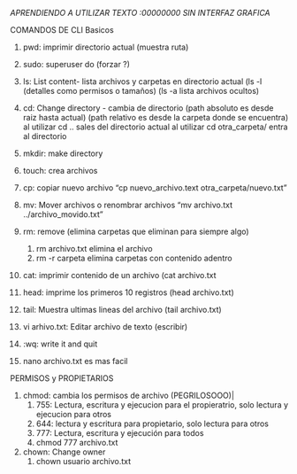 *APRENDIENDO A UTILIZAR TEXTO :00000000 SIN INTERFAZ GRAFICA*

COMANDOS DE CLI Basicos

1. pwd: imprimir directorio actual (muestra ruta)

2. sudo: superuser do (forzar ?)
3. ls: List content- lista archivos y carpetas en directorio actual (ls -l (detalles como permisos o tamaños) (ls -a lista archivos ocultos)
4. cd: Change directory - cambia de directorio (path absoluto es desde raiz hasta actual) (path relativo es desde la carpeta donde se encuentra)
     al utilizar cd .. sales del directorio actual 
     al utilizar cd otra_carpeta/ entra al directorio
5. mkdir: make directory
6. touch: crea archivos
7. cp: copiar nuevo archivo “cp nuevo_archivo.text otra_carpeta/nuevo.txt”
8. mv: Mover archivos o renombrar archivos “mv archivo.txt ../archivo_movido.txt”
9. rm: remove (elimina carpetas que eliminan para siempre algo)
    1. rm archivo.txt elimina el archivo
    2. rm -r carpeta elimina carpetas con contenido adentro
10. cat: imprimir contenido de un archivo (cat archivo.txt
11. head: imprime los primeros 10 registros (head archivo.txt)
12. tail: Muestra ultimas lineas del archivo (tail archivo.txt)
13. vi arhivo.txt: Editar archivo de texto (escribir)
14. :wq: write it and quit
15. nano archivo.txt es mas facil

PERMISOS y PROPIETARIOS

1. chmod: cambia los permisos de archivo (PEGRILOSOOO)|
    1. 755: Lectura, escritura y ejecucion para el propieratrio, solo lectura y ejecucion para otros
    2. 644: lectura y escritura para propietario, solo lectura para otros
    3. 777: Lectura, escritura y ejecución para todos
    4. chmod 777 archivo.txt
2. chown: Change owner
    1. chown usuario archivo.txt